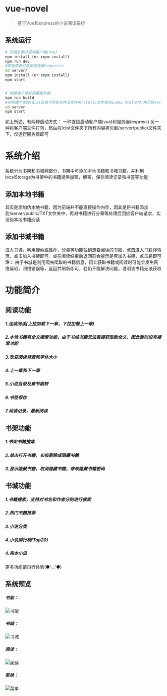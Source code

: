 # vue-novel

> 基于Vue和express的小说阅读系统

## 系统运行

``` bash
# 安装依赖并启动客户端(vue)
npm install (or cnpm install)
npm run dev
#安装依赖并启动服务器(express)
cd server/
npm install (or cnpm install)
npm start


# 构建客户端并部署服务器
npm run build
#将构建产生的/dist目录下所有文件及文件夹(static文件夹和index.html文件)拷贝到server/public目录下, 然后
cd server
npm start
```

如上所述，有两种启动方式：
一种直接启动客户端(vue)和服务器(express)
另一种将客户端文件打包，然后将/dist文件夹下所有内容拷贝到/server/public/文件夹下，仅运行服务器即可

# 系统介绍
系统分为书架和书城两部分，书架中可添加本地书籍和书城书籍，并利用localStorage为书架中的书籍提供加密，解密，保存阅读记录和书签等功能

## 添加本地书籍
其实是添加伪本地书籍，因为前端并不能直接操作内存，因此是将书籍添加到/server/public/TXT文件夹中，再对书籍进行分章等处理后回应客户端请求，实现伪本地书籍阅读

## 添加书城书籍
进入书城，利用搜索或推荐，分类等功能找到想要阅读的书籍，点击进入书籍详情页，点击加入书架即可。或在阅读结束后返回前会提示是否加入书架，点击是即可
**注：** 由于书城是利用爬虫爬取的书籍信息，因此获取书籍或阅读时可能会发生网络延迟，网络错误等，返回并刷新即可，若仍不能解决问题，说明该书籍无法获取

# 功能简介
## 阅读功能
##### 1.连续阅读(上拉加载下一章，下拉加载上一章)
##### 2.本地书籍有全文搜索功能，由于书城书籍无法直接获取到全文，因此暂时没有搜索功能
##### 3.改变阅读背景和字体大小
##### 4.上一章和下一章
##### 5.小说目录及章节跳转
##### 6.书签保存
##### 7.阅读记录，最新阅读

## 书架功能
##### 1.书架书籍搜索
##### 2.单击打开书籍，长按删除或隐藏书籍
##### 3.显示隐藏书籍，取消隐藏书籍，修改隐藏书籍密码

## 书城功能
##### 1.书籍搜索，支持对书名和作者分别进行搜索
##### 2.热门书籍推荐
##### 3.小说分类
##### 4.小说排行榜(Top20)
##### 4.完本小说

更多功能请自行体验(●'◡'●)

## 系统预览
##### 书架：
![书架](./书架.png)
##### 书城：
![书城](./书城.png)
##### 阅读：
![阅读](./阅读.png)
##### 菜单：
![菜单](./菜单.png)


